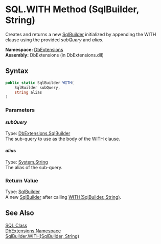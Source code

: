 SQL.WITH Method (SqlBuilder, String)
====================================
Creates and returns a new [SqlBuilder][1] initialized by appending the WITH clause using the provided *subQuery* and *alias*.

**Namespace:** [DbExtensions][2]  
**Assembly:** DbExtensions (in DbExtensions.dll)

Syntax
------

```csharp
public static SqlBuilder WITH(
	SqlBuilder subQuery,
	string alias
)
```

### Parameters

#### *subQuery*
Type: [DbExtensions.SqlBuilder][1]  
The sub-query to use as the body of the WITH clause.

#### *alias*
Type: [System.String][3]  
The alias of the sub-query.

### Return Value
Type: [SqlBuilder][1]  
 A new [SqlBuilder][1] after calling [WITH(SqlBuilder, String)][4]. 

See Also
--------
[SQL Class][5]  
[DbExtensions Namespace][2]  
[SqlBuilder.WITH(SqlBuilder, String)][4]  

[1]: ../SqlBuilder/README.md
[2]: ../README.md
[3]: http://msdn.microsoft.com/en-us/library/s1wwdcbf
[4]: ../SqlBuilder/WITH.md
[5]: README.md